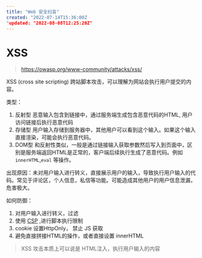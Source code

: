 ```yaml
---
title: "Web 安全扫盲"
created: "2022-07-14T15:36:00Z
"updated: "2022-08-08T12:25:20Z"
---
```

# XSS 
> https://owasp.org/www-community/attacks/xss/

XSS (cross site scripting) 跨站脚本攻击，可以理解为网站会执行用户提交的内容。

类型：
1. 反射型
恶意输入包含到链接中，通过服务端生成包含恶意代码的HTML, 用户访问链接后执行恶意代码
2. 存储型
用户输入存储到服务器中，其他用户可以看到这个输入。如果这个输入直接渲染，可能会执行恶意代码。
3. DOM型
和反射性类似，一般是通过链接输入获取参数然后写入到页面中，区别是服务端返回HTML是正常的，客户端后续执行生成了恶意代码。例如`innerHTML`,`eval` 等操作。

出现原因：未对用户输入进行转义，直接展示用户的输入，导致执行用户输入的代码。常见于评论区，个人信息，私信等功能。可能造成其他用户的用户信息泄漏，危害极大。

如何防御：
1. 对用户输入进行转义，过滤
2. 使用 [CSP](https://developer.mozilla.org/zh-CN/docs/Web/HTTP/CSP) ,进行脚本执行限制
3. cookie 设置HttpOnly， 禁止 JS 获取
4. 避免直接拼接HTML的操作，或者直接设置 innerHTML

> XSS 攻击本质上可以说是 HTML注入，执行用户输入的内容

